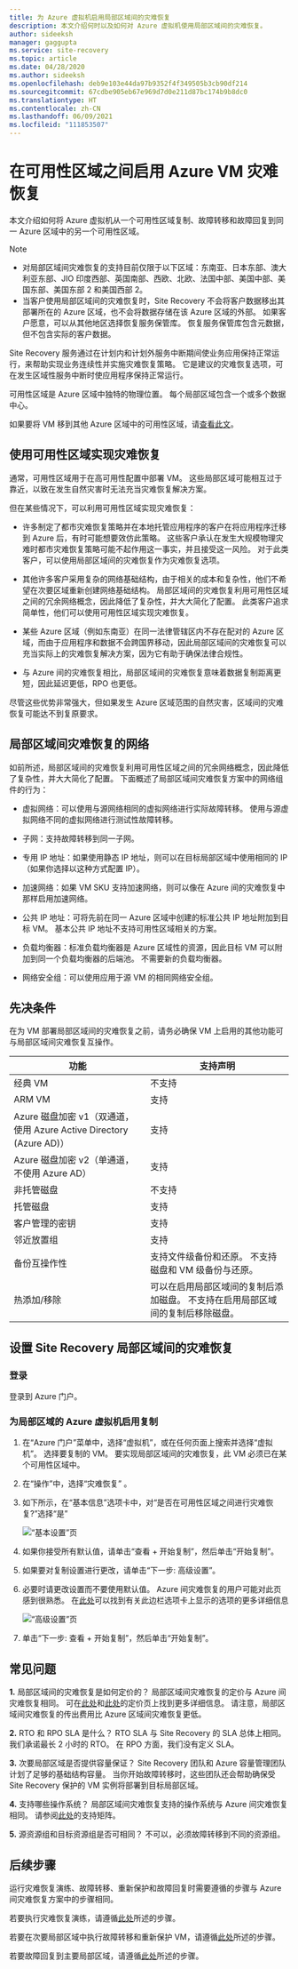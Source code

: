 ```yaml
---
title: 为 Azure 虚拟机启用局部区域间的灾难恢复
description: 本文介绍何时以及如何对 Azure 虚拟机使用局部区域间的灾难恢复。
author: sideeksh
manager: gaggupta
ms.service: site-recovery
ms.topic: article
ms.date: 04/28/2020
ms.author: sideeksh
ms.openlocfilehash: deb9e103e44da97b9352f4f349505b3cb90df214
ms.sourcegitcommit: 67cdbe905eb67e969d7d0e211d87bc174b9b8dc0
ms.translationtype: HT
ms.contentlocale: zh-CN
ms.lasthandoff: 06/09/2021
ms.locfileid: "111853507"
---
```

# <a name="enable-azure-vm-disaster-recovery-between-availability-zones"></a>在可用性区域之间启用 Azure VM 灾难恢复

本文介绍如何将 Azure 虚拟机从一个可用性区域复制、故障转移和故障回复到同一 Azure 区域中的另一个可用性区域。

>[!NOTE]
>
>- 对局部区域间灾难恢复的支持目前仅限于以下区域：东南亚、日本东部、澳大利亚东部、JIO 印度西部、英国南部、西欧、北欧、法国中部、美国中部、美国东部、美国东部 2 和美国西部 2。  
>- 当客户使用局部区域间的灾难恢复时，Site Recovery 不会将客户数据移出其部署所在的 Azure 区域，也不会将数据存储在该 Azure 区域的外部。 如果客户愿意，可以从其他地区选择恢复服务保管库。 恢复服务保管库包含元数据，但不包含实际的客户数据。

Site Recovery 服务通过在计划内和计划外服务中断期间使业务应用保持正常运行，来帮助实现业务连续性并实施灾难恢复策略。 它是建议的灾难恢复选项，可在发生区域性服务中断时使应用程序保持正常运行。

可用性区域是 Azure 区域中独特的物理位置。 每个局部区域包含一个或多个数据中心。 

如果要将 VM 移到其他 Azure 区域中的可用性区域，请[查看此文](../resource-mover/move-region-availability-zone.md)。

## <a name="using-availability-zones-for-disaster-recovery"></a>使用可用性区域实现灾难恢复 

通常，可用性区域用于在高可用性配置中部署 VM。 这些局部区域可能相互过于靠近，以致在发生自然灾害时无法充当灾难恢复解决方案。

但在某些情况下，可以利用可用性区域实现灾难恢复：

- 许多制定了都市灾难恢复策略并在本地托管应用程序的客户在将应用程序迁移到 Azure 后，有时可能想要效仿此策略。 这些客户承认在发生大规模物理灾难时都市灾难恢复策略可能不起作用这一事实，并且接受这一风险。 对于此类客户，可以使用局部区域间的灾难恢复作为灾难恢复选项。

- 其他许多客户采用复杂的网络基础结构，由于相关的成本和复杂性，他们不希望在次要区域重新创建网络基础结构。 局部区域间的灾难恢复利用可用性区域之间的冗余网络概念，因此降低了复杂性，并大大简化了配置。 此类客户追求简单性，他们可以使用可用性区域实现灾难恢复。

- 某些 Azure 区域（例如东南亚）在同一法律管辖区内不存在配对的 Azure 区域，而由于应用程序和数据不会跨国界移动，因此局部区域间的灾难恢复可以充当实际上的灾难恢复解决方案，因为它有助于确保法律合规性。 

- 与 Azure 间的灾难恢复相比，局部区域间的灾难恢复意味着数据复制距离更短，因此延迟更低，RPO 也更低。

尽管这些优势非常强大，但如果发生 Azure 区域范围的自然灾害，区域间的灾难恢复可能达不到复原要求。

## <a name="networking-for-zone-to-zone-disaster-recovery"></a>局部区域间灾难恢复的网络

如前所述，局部区域间的灾难恢复利用可用性区域之间的冗余网络概念，因此降低了复杂性，并大大简化了配置。 下面概述了局部区域间灾难恢复方案中的网络组件的行为： 

- 虚拟网络：可以使用与源网络相同的虚拟网络进行实际故障转移。 使用与源虚拟网络不同的虚拟网络进行测试性故障转移。

- 子网：支持故障转移到同一子网。

- 专用 IP 地址：如果使用静态 IP 地址，则可以在目标局部区域中使用相同的 IP（如果你选择以这种方式配置 IP）。

- 加速网络：如果 VM SKU 支持加速网络，则可以像在 Azure 间的灾难恢复中那样启用加速网络。

- 公共 IP 地址：可将先前在同一 Azure 区域中创建的标准公共 IP 地址附加到目标 VM。 基本公共 IP 地址不支持可用性区域相关的方案。

- 负载均衡器：标准负载均衡器是 Azure 区域性的资源，因此目标 VM 可以附加到同一个负载均衡器的后端池。 不需要新的负载均衡器。

- 网络安全组：可以使用应用于源 VM 的相同网络安全组。

## <a name="pre-requisites"></a>先决条件

在为 VM 部署局部区域间的灾难恢复之前，请务必确保 VM 上启用的其他功能可与局部区域间灾难恢复互操作。

|功能  | 支持声明  |
|---------|---------|
|经典 VM   |     不支持    |
|ARM VM    |    支持    |
|Azure 磁盘加密 v1（双通道，使用 Azure Active Directory (Azure AD)）     |     支持   |
|Azure 磁盘加密 v2（单通道，不使用 Azure AD）    |    支持    |
|非托管磁盘    |    不支持    |
|托管磁盘    |    支持    |
|客户管理的密钥    |    支持    |
|邻近放置组    |    支持    |
|备份互操作性    |    支持文件级备份和还原。 不支持磁盘和 VM 级备份与还原。    |
|热添加/移除    |    可以在启用局部区域间的复制后添加磁盘。 不支持在启用局部区域间的复制后移除磁盘。    | 

## <a name="set-up-site-recovery-zone-to-zone-disaster-recovery"></a>设置 Site Recovery 局部区域间的灾难恢复

### <a name="log-in"></a>登录

登录到 Azure 门户。

### <a name="enable-replication-for-the-zonal-azure-virtual-machine"></a>为局部区域的 Azure 虚拟机启用复制

1. 在“Azure 门户”菜单中，选择“虚拟机”，或在任何页面上搜索并选择“虚拟机”。 选择要复制的 VM。 要实现局部区域间的灾难恢复，此 VM 必须已在某个可用性区域中。

2. 在“操作”中，选择“灾难恢复” 。

3. 如下所示，在“基本信息”选项卡中，对“是否在可用性区域之间进行灾难恢复?”选择“是”

    ![“基本设置”页](./media/azure-to-azure-how-to-enable-zone-to-zone-disaster-recovery/zonal-disaster-recovery-basic-settings-blade.png)

4. 如果你接受所有默认值，请单击“查看 + 开始复制”，然后单击“开始复制”。

5. 如果要对复制设置进行更改，请单击“下一步: 高级设置”。

6. 必要时请更改设置而不要使用默认值。 Azure 间灾难恢复的用户可能对此页感到很熟悉。 在[此处](./azure-to-azure-tutorial-enable-replication.md)可以找到有关此边栏选项卡上显示的选项的更多详细信息

    ![“高级设置”页](./media/azure-to-azure-how-to-enable-zone-to-zone-disaster-recovery/zonal-disaster-recovery-advanced-settings-blade.png)

7. 单击“下一步: 查看 + 开始复制”，然后单击“开始复制”。

## <a name="faqs"></a>常见问题

**1.** 局部区域间的灾难恢复是如何定价的？
局部区域间灾难恢复的定价与 Azure 间灾难恢复相同。 可在[此处](https://azure.microsoft.com/pricing/details/site-recovery/)和[此处](https://azure.microsoft.com/blog/know-exactly-how-much-it-will-cost-for-enabling-dr-to-your-azure-vm/)的定价页上找到更多详细信息。 请注意，局部区域间灾难恢复的传出费用比 Azure 区域间灾难恢复更低。

**2.** RTO 和 RPO SLA 是什么？
RTO SLA 与 Site Recovery 的 SLA 总体上相同。 我们承诺最长 2 小时的 RTO。 在 RPO 方面，我们没有定义 SLA。

**3.** 次要局部区域是否提供容量保证？
Site Recovery 团队和 Azure 容量管理团队计划了足够的基础结构容量。 当你开始故障转移时，这些团队还会帮助确保受 Site Recovery 保护的 VM 实例将部署到目标局部区域。

**4.** 支持哪些操作系统？
局部区域间灾难恢复支持的操作系统与 Azure 间灾难恢复相同。 请参阅[此处](./azure-to-azure-support-matrix.md)的支持矩阵。

**5.** 源资源组和目标资源组是否可相同？
不可以，必须故障转移到不同的资源组。

## <a name="next-steps"></a>后续步骤

运行灾难恢复演练、故障转移、重新保护和故障回复时需要遵循的步骤与 Azure 间灾难恢复方案中的步骤相同。

若要执行灾难恢复演练，请遵循[此处](./azure-to-azure-tutorial-dr-drill.md)所述的步骤。

若要在次要局部区域中执行故障转移和重新保护 VM，请遵循[此处](./azure-to-azure-tutorial-failover-failback.md)所述的步骤。

若要故障回复到主要局部区域，请遵循[此处](./azure-to-azure-tutorial-failback.md)所述的步骤。
